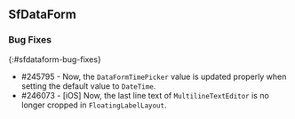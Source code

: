 ## SfDataForm

### Bug Fixes
{:#sfdataform-bug-fixes}

* #245795 - Now, the `DataFormTimePicker` value is updated properly when setting the default value to `DateTime`.
* #246073 - [iOS] Now, the last line text of `MultilineTextEditor` is no longer cropped in `FloatingLabelLayout`.